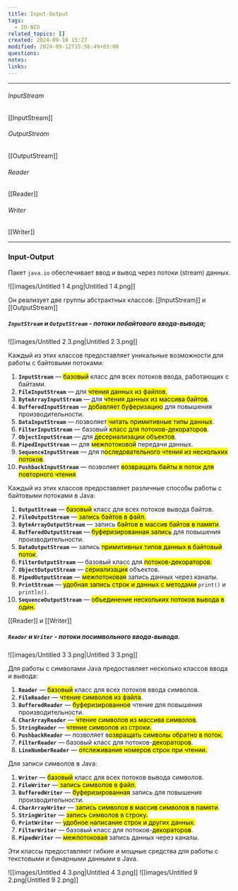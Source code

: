 ```yaml
---
title: Input-Output
tags:
  - IO-NIO
related_topics: []
created: 2024-09-10 15:27
modified: 2024-09-12T15:56:49+03:00
questions: 
notes: 
links: 
---
```


---
###### InputStream
[[InputStream]]
###### OutputStream
[[OutputStream]]
###### Reader
[[Reader]]
###### Writer
[[Writer]]

---
### Input-Output

Пакет `java.io` обеспечивает ввод и вывод через потоки (stream) данных.

![[images/Untitled 1 4.png|Untitled 1 4.png]]

Он реализует две группы абстрактных классов:
[[InputStream]] и [[OutputStream]]
##### `InputStream` и `OutputStream` - потоки побайтового ввода-вывода;

![[images/Untitled 2 3.png|Untitled 2 3.png]]

Каждый из этих классов предоставляет уникальные возможности для работы с байтовыми потоками:

1. **`InputStream`** — <mark class="hltr-yellow">базовый</mark> класс для всех потоков ввода, работающих с байтами.
2. **`FileInputStream`** — для <mark class="hltr-blue">чтения данных из файлов.</mark>
3. **`ByteArrayInputStream`** — для <mark class="hltr-blue">чтения данных из массива байтов</mark>.
4. **`BufferedInputStream`** — <mark class="hltr-blue">добавляет буферизацию</mark> для повышения производительности.
5. **`DataInputStream`** — позволяет<mark class="hltr-blue"> читать примитивные типы данных</mark>.
6. **`FilterInputStream`** — базовый <mark class="hltr-purple">класс для потоков-декораторов</mark>.
7. **`ObjectInputStream`** — для <mark class="hltr-blue">десериализации объектов</mark>.
8. **`PipedInputStream`** — для <mark class="hltr-blue">межпотоковой</mark> передачи данных.
9. **`SequenceInputStream`** — для п<mark class="hltr-purple">оследовательного чтения из нескольких потоков</mark>.
10. **`PushbackInputStream`** — позволяет <mark class="hltr-blue">возвращать байты в поток для повторного чтения</mark>.

Каждый из этих классов предоставляет различные способы работы с байтовыми потоками в Java:

1. **`OutputStream`** — <mark class="hltr-yellow">базовый</mark> класс для всех потоков вывода байтов.
2. **`FileOutputStream`** —<mark class="hltr-purple"> запись байтов в файл.</mark>
3. **`ByteArrayOutputStream`** — запись <mark class="hltr-blue">байтов в массив байтов в памяти</mark>.
4. **`BufferedOutputStream`** — <mark class="hltr-purple">буферизированная запись</mark> для повышения производительности.
5. **`DataOutputStream`** — запись <mark class="hltr-blue">примитивных типов данных в байтовый поток</mark>.
6. **`FilterOutputStream`** — базовый класс для <mark class="hltr-purple">потоков-декораторов.</mark>
7. **`ObjectOutputStream`** — <mark class="hltr-purple">сериализация</mark> объектов.
8. **`PipedOutputStream`** — <mark class="hltr-blue">межпотоковая</mark> запись данных через каналы.
9. **`PrintStream`** — <mark class="hltr-red">удобная запись строк и данных с методами</mark> `print()` и `println()`.
10. **`SequenceOutputStream`** — <mark class="hltr-purple">объединение нескольких потоков вывода в один.</mark>


[[Reader]] и [[Writer]]
##### `Reader` и `Writer` - потоки посимвольного ввода-вывода.

![[images/Untitled 3 3.png|Untitled 3 3.png]]

Для работы с символами Java предоставляет несколько классов ввода и вывода:

1. **`Reader`** — <mark class="hltr-yellow">базовый</mark> класс для всех потоков ввода символов.
2. **`FileReader`** — <mark class="hltr-purple">чтение символов из файла</mark>.
3. **`BufferedReader`** — <mark class="hltr-purple">буферизированное</mark> чтение для повышения производительности.
4. **`CharArrayReader`** — <mark class="hltr-blue">чтение символов из массива символов</mark>.
5. **`StringReader`** — <mark class="hltr-blue">чтение символов из строки.</mark>
6. **`PushbackReader`** — позволяет в<mark class="hltr-blue">озвращать символы обратно в поток.</mark>
7. **`FilterReader`** — базовый класс для потоков-<mark class="hltr-yellow">декораторов</mark>.
8. **`LineNumberReader`** — <mark class="hltr-purple">отслеживание номеров строк при чтении.</mark>

Для записи символов в Java:

1. **`Writer`** — <mark class="hltr-yellow">базовый</mark> класс для всех потоков вывода символов.
2. **`FileWriter`** —<mark class="hltr-purple"> запись символов в файл.</mark>
3. **`BufferedWriter`** — <mark class="hltr-purple">буферизированная</mark> запись для повышения производительности.
4. **`CharArrayWriter`** — <mark class="hltr-blue">запись символов в массив символов в памяти</mark>.
5. **`StringWriter`** — <mark class="hltr-blue">запись символов в строку.</mark>
6. **`PrintWriter`** — <mark class="hltr-yellow">удобное написание строк и других данных.</mark>
7. **`FilterWriter`** — базовый класс для потоков-<mark class="hltr-yellow">декораторов</mark>.
8. **`PipedWriter`** — <mark class="hltr-orange">межпотоковая</mark> запись данных через каналы.

Эти классы предоставляют гибкие и мощные средства для работы с текстовыми и бинарными данными в Java.


![[images/Untitled 4 3.png|Untitled 4 3.png]]
![[images/Untitled 9 2.png|Untitled 9 2.png]]
